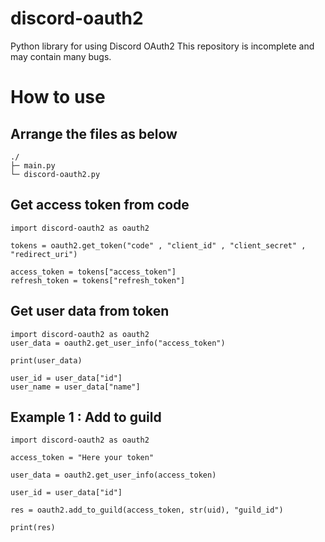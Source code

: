 # discord-oauth2
Python library for using Discord OAuth2
This repository is incomplete and may contain many bugs.
# How to use
## Arrange the files as below
```
./
├─ main.py
└─ discord-oauth2.py
```
## Get access token from code
```
import discord-oauth2 as oauth2

tokens = oauth2.get_token("code" , "client_id" , "client_secret" , "redirect_uri")

access_token = tokens["access_token"]
refresh_token = tokens["refresh_token"]
```
## Get user data from token
```
import discord-oauth2 as oauth2
user_data = oauth2.get_user_info("access_token")

print(user_data)

user_id = user_data["id"]
user_name = user_data["name"]
```
## Example 1 : Add to guild
```
import discord-oauth2 as oauth2

access_token = "Here your token"

user_data = oauth2.get_user_info(access_token)

user_id = user_data["id"]

res = oauth2.add_to_guild(access_token, str(uid), "guild_id")

print(res)
```
